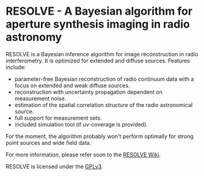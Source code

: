 # RESOLVE - A Bayesian algorithm for aperture synthesis imaging in radio astronomy

RESOLVE is a Bayesian inference algorithm for image reconstruction in radio interferometry. It is optimized for extended and diffuse sources. Features include:

- parameter-free Bayesian reconstruction of radio continuum data with a focus on extended and weak diffuse sources.
- reconstruction with uncertainty propagation dependent on measurement noise.
- estimation of the spatial correlation structure of the radio astronomical source.
- full support for measurement sets.
- included simulation tool (if uv-coverage is provided).

For the moment, the algorithm probably won't perform optimally for strong point sources and wide field data.

For more information, please refer soon to the [RESOLVE Wiki](https://github.com/henrikju/resolve/wiki).

RESOLVE is licensed under the [GPLv3](http://www.gnu.org/licenses/gpl.html).
